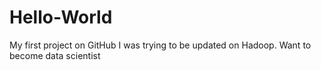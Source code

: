 # Hello-World
My first project on GitHub
I was trying to be updated on Hadoop. Want to become data scientist

